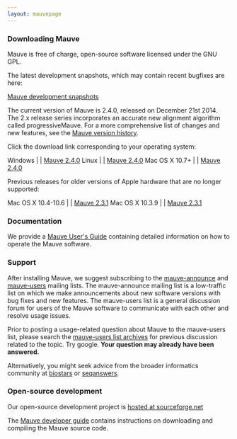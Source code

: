 ```yaml
---
layout: mauvepage
---
```


### Downloading Mauve

Mauve is free of charge, open-source software licensed under the GNU GPL.

The latest development snapshots, which may contain recent bugfixes are here:

[Mauve development snapshots](snapshots/)

The current version of Mauve is 2.4.0, released on December 21st 2014.
The 2.x release series incorporates an accurate new alignment algorithm called progressiveMauve. For a more comprehensive list of changes and new features, see the [Mauve version history](user-guide/versions.html).

Click the download link corresponding to your operating system:

Windows	| |  [Mauve 2.4.0](downloads/mauve_installer_2.4.0.exe)
Linux	| |  [Mauve 2.4.0](downloads/mauve_linux_2.4.0.tar.gz)
Mac OS X 10.7+ | |  [Mauve 2.4.0](downloads/Mauve-2.4.0.dmg)


Previous releases for older versions of Apple hardware that are no longer supported:

Mac OS X 10.4-10.6 | |  [Mauve 2.3.1](downloads/Mauve-2.3.1.dmg)
Mac OS X 10.3.9 | |  [Mauve 2.3.1](downloads/Mauve-OSX10.3-2.3.1.dmg)


### Documentation

We provide a [Mauve User's Guide](user-guide/introduction.html) containing detailed information on how to operate the Mauve software.

### Support

After installing Mauve, we suggest subscribing to the [mauve-announce](https://lists.sourceforge.net/lists/listinfo/mauve-announce) and [mauve-users](https://lists.sourceforge.net/lists/listinfo/mauve-users) mailing lists. The mauve-announce mailing list is a low-traffic list on which we make announcements about new software versions with bug fixes and new features. The mauve-users list is a general discussion forum for users of the Mauve software to communicate with each other and resolve usage issues.

Prior to posting a usage-related question about Mauve to the mauve-users list, please search the [mauve-users list archives](https://sourceforge.net/p/mauve/mailman/mauve-users/) for previous discussion related to the topic. Try google. **Your question may already have been answered.**

Alternatively, you might seek advice from the broader informatics community at [biostars](https://www.biostars.org) or [seqanswers](http://seqanswers.com/forums/forumdisplay.php?f=18).

### Open-source development

Our open-source development project is [hosted at sourceforge.net](http://sf.net/p/mauve)

The [Mauve developer guide](developer-guide/overview.html) contains instructions on downloading and compiling the Mauve source code.

